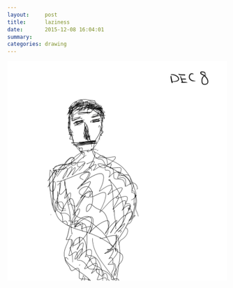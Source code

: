 ```yaml
---
layout:     post
title:      laziness
date:       2015-12-08 16:04:01
summary:    
categories: drawing
---
```

![laziness](/images/diary/laziness.png "threads")
